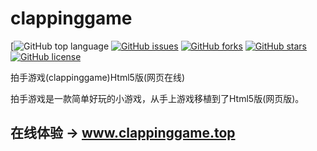 # clappinggame
[![GitHub top language](https://img.shields.io/github/languages/top/clappinggame/clappinggame)
[![GitHub issues](https://img.shields.io/github/issues/clappinggame/clappinggame)](https://github.com/clappinggame/clappinggame/issues)
[![GitHub forks](https://img.shields.io/github/forks/clappinggame/clappinggame)](https://github.com/clappinggame/clappinggame/network)
[![GitHub stars](https://img.shields.io/github/stars/clappinggame/clappinggame)](https://github.com/clappinggame/clappinggame/stargazers)
[![GitHub license](https://img.shields.io/github/license/clappinggame/clappinggame)](https://github.com/clappinggame/clappinggame/blob/main/LICENSE)

拍手游戏(clappinggame)Html5版(网页在线)

拍手游戏是一款简单好玩的小游戏，从手上游戏移植到了Html5版(网页版)。

## 在线体验 → www.clappinggame.top
